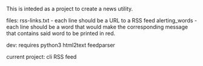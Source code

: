 This is inteded as a project to create a news utility.

files:
rss-links.txt - each line should be a URL to a RSS feed
alerting_words - each line should be a word that would make the corresponding message that contains said word to be printed in red.

dev:
    requires python3
                html2text
                feedparser

current project: cli RSS feed
